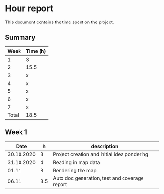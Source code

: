 # Hour report

This document contains the time spent on the project.

## Summary

| Week  | Time (h) |
| ----- | -------- |
| 1     | 3        |
| 2     | 15.5     |
| 3     | x        |
| 4     | x        |
| 5     | x        |
| 6     | x        |
| 7     | x        |
| Total | 18.5     |

## Week 1

| Date       | h   | description                                   |
| ---------- | --- | --------------------------------------------- |
| 30.10.2020 | 3   | Project creation and initial idea pondering   |
| 31.10.2020 | 4   | Reading in map data                           |
| 01.11      | 8   | Rendering the map                             |
| 06.11      | 3.5 | Auto doc generation, test and coverage report |
